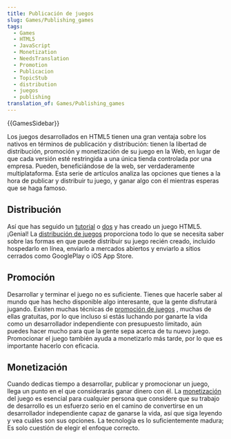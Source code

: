 ```yaml
---
title: Publicación de juegos
slug: Games/Publishing_games
tags:
  - Games
  - HTML5
  - JavaScript
  - Monetization
  - NeedsTranslation
  - Promotion
  - Publicacion
  - TopicStub
  - distribution
  - juegos
  - publishing
translation_of: Games/Publishing_games
---
```


{{GamesSidebar}}

Los juegos desarrollados en HTML5 tienen una gran ventaja sobre los nativos en términos de publicación y distribución: tienen la libertad de distribución, promoción y monetización de su juego en la Web, en lugar de que cada versión esté restringida a una única tienda controlada por una empresa. Pueden, beneficiándose de la web, ser verdaderamente multiplataforma. Esta serie de artículos analiza las opciones que tienes a la hora de publicar y distribuir tu juego, y ganar algo con él mientras esperas que se haga famoso.

## Distribución

Así que has seguido un [tutorial](/es/docs/Games/Workflows/2D_Breakout_game_pure_JavaScript) o [dos](/es/docs/Games/Workflows/2D_Breakout_game_Phaser) y has creado un juego HTML5. ¡Genial! La [distribución de juegos](/es/docs/Games/Publishing_games/Game_distribution) proporciona todo lo que se necesita saber sobre las formas en que puede distribuir su juego recién creado, incluido hospedarlo en línea, enviarlo a mercados abiertos y enviarlo a sitios cerrados como GooglePlay o iOS App Store.

## Promoción

Desarrollar y terminar el juego no es suficiente. Tienes que hacerle saber al mundo que has hecho disponible algo interesante, que la gente disfrutará jugando. Existen muchas técnicas de [promoción de juegos](/es/docs/Games/Publishing_games/Game_promotion) , muchas de ellas gratuitas, por lo que incluso si estás luchando por ganarte la vida como un desarrollador independiente con presupuesto limitado, aún puedes hacer mucho para que la gente sepa acerca de tu nuevo juego. Promocionar el juego también ayuda a monetizarlo más tarde, por lo que es importante hacerlo con eficacia.

## Monetización

Cuando dedicas tiempo a desarrollar, publicar y promocionar un juego, llega un punto en el que considerarás ganar dinero con él. La [monetización](/es/docs/Games/Publishing_games/Game_monetization) del juego es esencial para cualquier persona que considere que su trabajo de desarrollo es un esfuerzo serio en el camino de convertirse en un desarrollador independiente capaz de ganarse la vida, así que siga leyendo y vea cuáles son sus opciones. La tecnología es lo suficientemente madura; Es solo cuestión de elegir el enfoque correcto.
